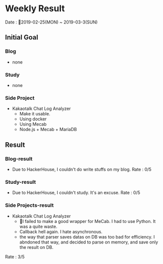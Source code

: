 # Weekly Result

Date : 2019-02-25(MON) ~ 2019-03-3(SUN)

## Initial Goal

### Blog

* none

### Study

* none

### Side Project

* Kakaotalk Chat Log Analyzer
  * Make it usable.
  * Using docker
  * Using Mecab
  * Node.js + Mecab + MariaDB

## Result

### Blog-result

* Due to HackerHouse, I couldn't do write stuffs on my blog.
Rate : 0/5

### Study-result

* Due to HackerHouse, I couldn't study. It's an excuse.
Rate : 0/5

### Side Projects-result

* Kakaotalk Chat Log Analyzer
  * I failed to make a good wrapper for MeCab. I had to use Python. It was a quite waste.
  * Callback hell again. I hate asynchronous.
  * the way that parser saves datas on DB was too bad for efficiency. I abndoned that way, and decided to parse on memory, and save only the result on DB.  

Rate : 3/5